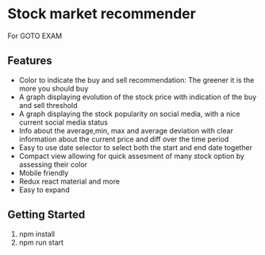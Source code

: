 # Stock market recommender

For GOTO EXAM

## Features

- Color to indicate the buy and sell recommendation: The greener it is the more you should buy
- A graph displaying evolution of the stock price with indication of the buy and sell threshold
- A graph displaying the stock popularity on social media, with a nice current social media status
- Info about the average,min, max and average deviation with clear information about the current price and diff over the time period
- Easy to use date selector to select both the start and end date together
- Compact view allowing for quick assesment of many stock option by assessing their color
- Mobile friendly
- Redux react material and more
- Easy to expand 

## Getting Started

1. npm install 
2. npm run start

